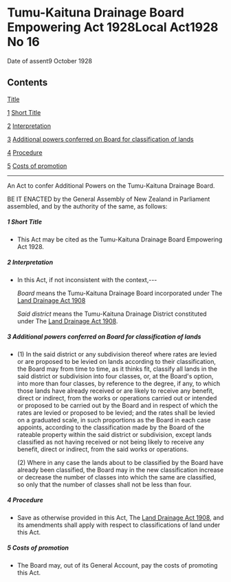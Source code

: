 # Tumu-Kaituna Drainage Board Empowering Act 1928Local Act1928 No 16

Date of assent9 October 1928

## Contents

[Title][0]

[1][1] [Short Title][1]

[2][2] [Interpretation][2]

[3][3] [Additional powers conferred on Board for classification of lands][3]

[4][4] [Procedure][4]

[5][5] [Costs of promotion][5]

---

An Act to confer Additional Powers on the Tumu-Kaituna Drainage Board.

BE IT ENACTED by the General Assembly of New Zealand in Parliament assembled, and by the authority of the same, as follows:

##### 1 Short Title
    
*   This Act may be cited as the Tumu-Kaituna Drainage Board Empowering Act 1928\.

##### 2 Interpretation
    
*   In this Act, if not inconsistent with the context,---
    
    _Board_ means the Tumu-Kaituna Drainage Board incorporated under The [Land Drainage Act 1908][6]
    
    _Said district_ means the Tumu-Kaituna Drainage District constituted under The [Land Drainage Act 1908][6].

##### 3 Additional powers conferred on Board for classification of lands
    
*   (1) In the said district or any subdivision thereof where rates are levied or are proposed to be levied on lands according to their classification, the Board may from time to time, as it thinks fit, classify all lands in the said district or subdivision into four classes, or, at the Board's option, into more than four classes, by reference to the degree, if any, to which those lands have already received or are likely to receive any benefit, direct or indirect, from the works or operations carried out or intended or proposed to be carried out by the Board and in respect of which the rates are levied or proposed to be levied; and the rates shall be levied on a graduated scale, in such proportions as the Board in each case appoints, according to the classification made by the Board of the rateable property within the said district or subdivision, except lands classified as not having received or not being likely to receive any benefit, direct or indirect, from the said works or operations.
    
    (2) Where in any case the lands about to be classified by the Board have already been classified, the Board may in the new classification increase or decrease the number of classes into which the same are classified, so only that the number of classes shall not be less than four.

##### 4 Procedure
    
*   Save as otherwise provided in this Act, The [Land Drainage Act 1908][6], and its amendments shall apply with respect to classifications of land under this Act.

##### 5 Costs of promotion
    
*   The Board may, out of its General Account, pay the costs of promoting this Act.



[0]: http://www.legislation.govt.nz/act/local/1928/0016/latest/whole.html#DLM45881
[1]: http://www.legislation.govt.nz/act/local/1928/0016/latest/whole.html#DLM45883
[2]: http://www.legislation.govt.nz/act/local/1928/0016/latest/whole.html#DLM45884
[3]: http://www.legislation.govt.nz/act/local/1928/0016/latest/whole.html#DLM45889
[4]: http://www.legislation.govt.nz/act/local/1928/0016/latest/whole.html#DLM45890
[5]: http://www.legislation.govt.nz/act/local/1928/0016/latest/whole.html#DLM45891
[6]: http://www.legislation.govt.nz/act/local/1928/0016/latest/link.aspx?id=DLM160976